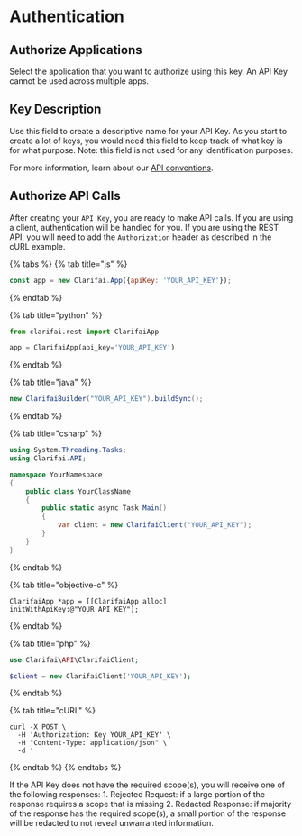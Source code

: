 # Authentication



## Authorize Applications

Select the application that you want to authorize using this key. An API Key cannot be used across multiple apps.

## Key Description

Use this field to create a descriptive name for your API Key. As you start to create a lot of keys, you would need this field to keep track of what key is for what purpose. Note: this field is not used for any identification purposes.


For more information, learn about our [API conventions](https://www.clarifai.com/blog/api-conventions).

## Authorize API Calls

After creating your `API Key`, you are ready to make API calls. If you are using a client, authentication will be handled for you. If you are using the REST API, you will need to add the `Authorization` header as described in the cURL example.

{% tabs %}
{% tab title="js" %}
```javascript
const app = new Clarifai.App({apiKey: 'YOUR_API_KEY'});
```
{% endtab %}

{% tab title="python" %}
```python
from clarifai.rest import ClarifaiApp

app = ClarifaiApp(api_key='YOUR_API_KEY')
```
{% endtab %}

{% tab title="java" %}
```java
new ClarifaiBuilder("YOUR_API_KEY").buildSync();
```
{% endtab %}

{% tab title="csharp" %}
```csharp
using System.Threading.Tasks;
using Clarifai.API;

namespace YourNamespace
{
    public class YourClassName
    {
        public static async Task Main()
        {
            var client = new ClarifaiClient("YOUR_API_KEY");
        }
    }
}
```
{% endtab %}

{% tab title="objective-c" %}
```text
ClarifaiApp *app = [[ClarifaiApp alloc] initWithApiKey:@"YOUR_API_KEY"];
```
{% endtab %}

{% tab title="php" %}
```php
use Clarifai\API\ClarifaiClient;

$client = new ClarifaiClient('YOUR_API_KEY');
```
{% endtab %}

{% tab title="cURL" %}
```text
curl -X POST \
  -H 'Authorization: Key YOUR_API_KEY' \
  -H "Content-Type: application/json" \
  -d '
```
{% endtab %}
{% endtabs %}

If the API Key does not have the required scope\(s\), you will receive one of the following responses: 1. Rejected Request: if a large portion of the response requires a scope that is missing 2. Redacted Response: if majority of the response has the required scope\(s\), a small portion of the response will be redacted to not reveal unwarranted information.
